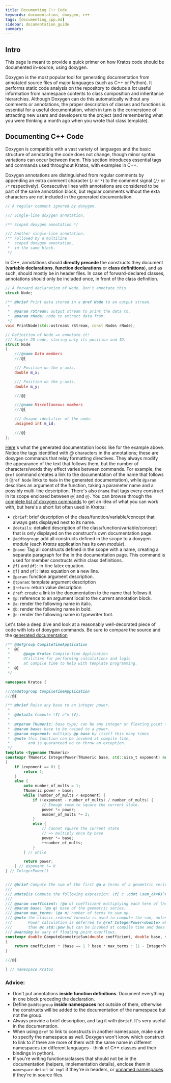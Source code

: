 ```yaml
---
title: Documenting C++ Code
keywords: documentation, doxygen, c++
tags: [documenting_cpp.md]
sidebar: documentation_guide
summary: 
---
```

## Intro

This page is meant to provide a quick primer on how <a>Kratos</a> code should be documented in-source, using doxygen.

Doxygen is the most popular tool for generating documentation from annotated source files of major languages (such as C++ or Python). It performs static code analysis on the repository to deduce a lot useful information from namespace contents to class composition and inheritance hierarchies. Although Doxygen can do this automatically without any comments or annotations, the proper description of classes and functions is essential for a useful documentation, which in turn is the cornerstone of attracting new users and developers to the project (and remembering what you were thinking a month ago when you wrote that class template).

## Documenting C++ Code

Doxygen is compatible with a vast variety of languages and the basic structure of annotating the code does not change, though minor syntax variations can occur between them. This section introduces essential tags and commands used throughout <a>Kratos</a>, with examples in C++.

Doxygen annotations are distinguished from regular comments by appending an extra comment character (```/``` or ```*```) to the comment signal (```//``` or ```/*``` respectively). Consecutive lines with annotations are considered to be part of the same annotation block, but regular comments without the exta characters are not included in the generated documentation.
```cpp
// A regular comment ignored by doxygen.

/// Single-line doxygen annotation.

/** Scoped doxygen annotation */

/// Another single-line annotation.
/** Followed by a multiline
 *  scoped doxygen annotation,
 *  in the same block.
 */
```

In C++, annotations should **directly precede** the constructs they document (**variable declarations**, **function declarations** or **class definitions**), and as such, should mostly be in header files. In case of forward-declared classes, annotations should only be included once, in front of the class definition.
```cpp
// A forward declaration of Node. Don't annotate this.
struct Node;

/** @brief Print data stored in a @ref Node to an output stream.
 *
 *  @param rStream: output stream to print the data to.
 *  @param rNode: node to extract data from.
 */
void PrintNode(std::ostream& rStream, const Node& rNode);

// Definition of Node => annotate it!
/// Simple 2D node, storing only its position and ID.
struct Node
{
    ///@name Data members
    ///@{

    /// Position on the x-axis.
    double m_x;

    /// Position on the y-axis.
    double m_y;

    ///@}

    ///@name Miscellaneous members
    ///@{

    /// Unique identifier of the node.
    unsigned int m_id;

    ///@}
};
```

[Here](../../../../../external_data/documentation_guide/example_1/index.html)'s what the generated documentation looks like for the example above. Notice the tags identified with <i>@</i> characters in the annotations; these are doxygen commands that relay formatting directives. They always modify the appearance of the text that follows them, but the number of characters/words they effect varies between commands. For example, the ```@ref``` command creates a link to the documentation of the name that follows it (```@ref Node``` links to ```Node``` in the generated documentation), while ```@param``` describes an argument of the function, taking a parameter name and a possibly multi-line description. There's also ```@name``` that tags every construct in its scope enclosed between ```@{``` and ```@}```. You can browse through the [complete list of doxygen commands](https://www.doxygen.nl/manual/commands.html) to get an idea of what you can work with, but here's a short list often used in <i>Kratos</i>:
- ```@brief```: brief description of the class/function/variable/concept that always gets displayed next to its name.
- ```@details```: detailed description of the class/function/variable/concept that is only displayed on the construct's own documentation page.
- ```@addtogroup```: add all constructs defined in the scope to a doxygen *module* (each *Kratos* application has its own *module*).
- ```@name```: Tag all constructs defined in the scope with a name, creating a separate paragraph for the in the documentation page. This command is used for member constructs within class definitions.
- ```@f(``` and ```@f)```: in-line latex equation.
- ```@f[``` and ```@f]```: latex equation on a new line.
- ```@param```: function argument description.
- ```@tparam```: template argument description
- ```@return```: return value description
- ```@ref```: create a link in the documentation to the name that follows it.
- ```@p```: reference to an argument local to the current annotation block.
- ```@a```: render the following name in italic.
- ```@b```: render the following name in bold.
- ```@c```: render the following name in typewriter font.


Let's take a deep dive and look at a reasonably well-decorated piece of code with lots of doxygen commands. Be sure to compare the source and the [generated documentation](../../../../../external_data/documentation_guide/example_2/index.html)
```cpp
/** @defgroup CompileTimeApplication
 *  @{
 *      @page Kratos Compile-time Application
 *      Utilities for performing calculations and logic
 *      at compile time to help with template programming.
 *  @}
 */

namespace Kratos {

///@addtogroup CompileTimeApplication
///@{

/** @brief Raise any base to an integer power.
 *
 *  @details Compute \f( a^n \f).
 *
 *  @tparam TNumeric: base type; can be any integer or floating point type (example: @c int or @c double).
 *  @param base: base to be raised to a power.
 *  @param exponent: multiply @p base by itself this many times
 *  @note this function can be invoked at compile time,
 *        and is guaranteed no to throw an exception.
 */
template <typename TNumeric>
constexpr TNumeric IntegerPower(TNumeric base, std::size_t exponent) noexcept
{
    if (exponent == 0) {
        return 1;
    }
    else {
        auto number_of_mults = 1;
        TNumeric power = base;
        while (number_of_mults < exponent) {
            if ((exponent - number_of_mults) / number_of_mults) {
                // Enough room to square the current state.
                power *= power;
                number_of_mults *= 2;
            }
            else {
                // Cannot square the current state
                // => multiply once by base
                power *= base;
                ++number_of_mults;
            }
        } // while

        return power;
    } // exponent != 0
} // IntegerPower()


/// @brief Compute the sum of the first @a n terms of a geometric series.
///
/// @details Compute the following expression: \f[ c \cdot \sum_{k=0}^n q^k \f]
///
/// @param coefficient: (@a c) coefficient multiplying each term of the series.
/// @param base: (@a q) base of the geometric series.
/// @param max_terms: (@a n) number of terms to sum up.
/// @note the classic reduced formula is used to compute the sum, unless @c base is @c 1.
///       Power calculation is deferred to @ref IntegerPower<double> which is less efficient
///       than @c std::pow but can be invoked at compile time and does not throw exceptions.
/// @warning be wary of floating point overflows.
constexpr double ComputeGeometricSum(double coefficient, double base, std::size_t max_terms) noexcept
{
    return coefficient * (base == 1 ? base * max_terms : (1 - IntegerPower(base, max_terms)) / (1 - base));
}

///@}

} // namespace Kratos
```

### Advice:
- Don't put annotations **inside function definitions**. Document everything in one block preceding the declaration.
- Define ```@addtogroup``` **inside namespaces** not outside of them, otherwise the constructs will be added to the documentation of the namespace but not the group.
- Always provide a brief description, and tag it with ```@brief```. It's very useful in the documentation.
- When using ```@ref``` to link to constructs in another namespace, make sure to specify the namespace as well. Doxygen won't know which construct to link to if there are more of them with the same name in different namespaces (or different languages - think of C++ classes and their bindings in python).
- If you're writing functions/classes that should not be in the documentation (helpers, implementation details), enclose them in ```namespace``` ```detail``` or ```impl``` if they're in headers, or [unnamed namespaces](https://en.cppreference.com/w/cpp/language/namespace#Unnamed_namespaces) if they're in source files.


